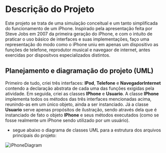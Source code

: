 # Descrição do Projeto

Este projeto se trata de uma simulação conceitual e um tanto simplificada do funcionamento de um iPhone. Inspirado pela apresentação feita por Steve Jobs em 2007 da primeira geração do iPhone, e com o intuito de praticar o
uso básico de interfaces e suas implementações, faço uma representação do modo como o iPhone uniu em apenas um dispositivo as funções de telefone, reprodutor musical e navegaor de internet, antes exercidas por dispositvos
especializados distintos.

## Planejamento e diagramação do projeto (UML)

Primeiro de tudo, criei três interfaces: **IPod**, **Telefone** e **NavegadorInternet** contendo a declaração abstrata de cada uma das funções exigidas pela atividade. Em seguida, criei as classes **IPhone** e **Usuario**.
A classe **IPhone** implementa todos os métodos das três interfaces mencionadas acima, reunindo-as em um único objeto, ainda a ser instanciado. Já a classe **Usuario** serve apenas propósitos de ilustração, sendo através 
dela que é instanciado de fato o objeto **IPhone** e seus métodos executados (como se fosse realmente um iPhone sendo utilizado por um usuário).

- segue abaixo o diagrama de classes UML para a estrutura dos arquivos principais do projeto:

![iPhoneDiagram](https://github.com/user-attachments/assets/38df2d21-0241-46d7-bfec-cf91c0316d89)
